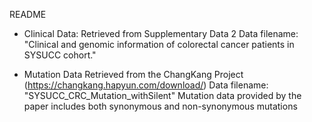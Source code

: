 README

* Clinical Data: 
	Retrieved from Supplementary Data 2 
	Data filename: "Clinical and genomic information of colorectal cancer patients in SYSUCC cohort."

* Mutation Data
	Retrieved from the ChangKang Project (https://changkang.hapyun.com/download/)
	Data filename: "SYSUCC_CRC_Mutation_withSilent"
	Mutation data provided by the paper includes both synonymous and non-synonymous mutations
 